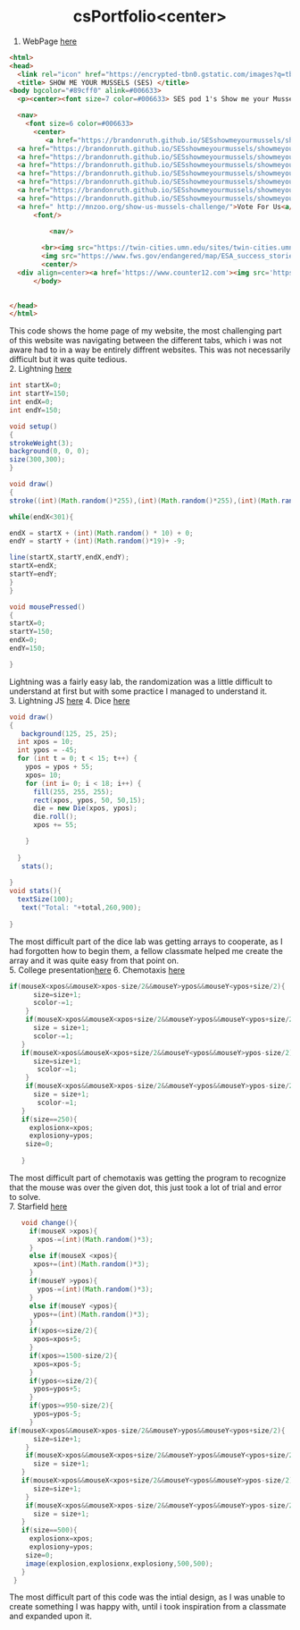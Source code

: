  # <center>csPortfolio<center\>
1. WebPage [here](https://brandonruth.github.io/SESshowmeyourmussels/showmeyourmusselsSES)
```html
<html>
<head>
  <link rel="icon" href="https://encrypted-tbn0.gstatic.com/images?q=tbn:ANd9GcRqxBtlRQS_MbOSvTpIWMB0KmvYsqSyL4cAUSlp1nyWY_H0VIY8">
  <title> SHOW ME YOUR MUSSELS (SES) </title>
<body bgcolor="#89cff0" alink=#006633>
  <p><center><font size=7 color=#006633> SES pod 1's Show me your Mussels Campaign <font/></center> </p> 

  <nav> 
    <font size=6 color=#006633>
      <center>
         <a href="https://brandonruth.github.io/SESshowmeyourmussels/showmeyourmusselsSES">Home</a> |
  <a href="https://brandonruth.github.io/SESshowmeyourmussels/showmeyourmusselsSES/threats">Threats</a> |
  <a href="https://brandonruth.github.io/SESshowmeyourmussels/showmeyourmusselsSES/Habitat">Habitat</a> |
  <a href="https://brandonruth.github.io/SESshowmeyourmussels/showmeyourmusselsSES/importance">Importance</a> |
  <a href="https://brandonruth.github.io/SESshowmeyourmussels/showmeyourmusselsSES/spread">Spread/reproduce</a> |
  <a href="https://brandonruth.github.io/SESshowmeyourmussels/showmeyourmusselsSES/interviews">Interviews</a> |
  <a href="https://brandonruth.github.io/SESshowmeyourmussels/showmeyourmusselsSES/economics">Economics</a>  | 
  <a href="https://brandonruth.github.io/SESshowmeyourmussels/showmeyourmusselsSES/sources">Sources</a> |
  <a href="	http://mnzoo.org/show-us-mussels-challenge/">Vote For Us<a/>
      <font/>
        
          <nav/>

        <br><img src="https://twin-cities.umn.edu/sites/twin-cities.umn.edu/files/zebra-mussels_kevin-watson_0.jpg" alt="MN zoo show me you mussels campaign" width="700" height="500">
        <img src="https://www.fws.gov/endangered/map/ESA_success_stories/MN/MN_story1/01.jpg" alt="MN zoo show me you mussels campaign" width="700" height="500">
        <center/>
  <div align=center><a href='https://www.counter12.com'><img src='https://www.counter12.com/img-A7a686D1zbwx6w75-22.gif' border='0' alt='counter'></a><script type='text/javascript' src='https://www.counter12.com/ad.js?id=A7a686D1zbwx6w75'></script></div>
      </body>
      

</head>
</html>
```
This code shows the home page of my website, the most challenging part of this website was navigating between the different tabs, which i was not aware had to in a way be entirely diffrent websites. This was not necessarily difficult but it was quite tedious.<br>
2. Lightning [here](https://brandonruth.github.io/lightning2/)
```Java
int startX=0;
int startY=150;
int endX=0;
int endY=150;

void setup()
{
strokeWeight(3);
background(0, 0, 0);
size(300,300);
}

void draw()
{
stroke((int)(Math.random()*255),(int)(Math.random()*255),(int)(Math.random()*255));

while(endX<301){

endX = startX + (int)(Math.random() * 10) + 0;
endY = startY + (int)(Math.random()*19)+ -9;

line(startX,startY,endX,endY);
startX=endX;
startY=endY;
}
}

void mousePressed()
{
startX=0;
startY=150;
endX=0;
endY=150;

}
```
Lightning was a fairly easy lab, the randomization was a little difficult to understand at first but with some practice I managed to understand it.<br>
3. Lightning JS [here](https://brandonruth.github.io/lightning2/)
4. Dice [here](https://brandonruth.github.io/dice3/)
```Java
void draw()
{
   background(125, 25, 25);
  int xpos = 10;
  int ypos = -45;
  for (int t = 0; t < 15; t++) {
    ypos = ypos + 55;
    xpos= 10;
    for (int i= 0; i < 18; i++) {
      fill(255, 255, 255);
      rect(xpos, ypos, 50, 50,15);
      die = new Die(xpos, ypos);
      die.roll();
      xpos += 55;

    }
    
  }
   stats();
   
}
void stats(){
  textSize(100);
   text("Total: "+total,260,900);
  
}
```
The most difficult part of the dice lab was getting arrays to cooperate, as I had forgotten how to begin them, a fellow classmate helped me create the array and it was quite easy from that point on.<br>
5. College presentation[here](https://docs.google.com/presentation/d/e/2PACX-1vSSNUgvo11X_pQfsNkG32qAnl7cZUq5_w5fK-nVq8Fr5ZdfvCIji_pSYRRGiNqIwTfOEP8zzdp0ANLy/pub?start=true&loop=true&delayms=5000)
6. Chemotaxis [here](https://brandonruth.github.io/chemotaxis4/)
```java
if(mouseX<xpos&&mouseX>xpos-size/2&&mouseY>ypos&&mouseY<ypos+size/2){
      size=size+1;
      scolor-=1;
    }
    if(mouseX>xpos&&mouseX<xpos+size/2&&mouseY>ypos&&mouseY<ypos+size/2){
      size = size+1;
      scolor-=1;
   }
   if(mouseX>xpos&&mouseX<xpos+size/2&&mouseY<ypos&&mouseY>ypos-size/2){
      size=size+1;
       scolor-=1;
    }
    if(mouseX<xpos&&mouseX>xpos-size/2&&mouseY<ypos&&mouseY>ypos-size/2){
      size = size+1;
       scolor-=1;
   }
   if(size==250){
     explosionx=xpos;
     explosiony=ypos;
    size=0;
    
   }
   ```
   The most difficult part of chemotaxis was getting the program to recognize that the mouse was over the given dot, this just took a lot of trial and error to solve.<br>
7. Starfield [here](https://brandonruth.github.io/starfield5/)
```Java
   void change(){
     if(mouseX >xpos){
       xpos-=(int)(Math.random()*3);
     }
     else if(mouseX <xpos){
      xpos+=(int)(Math.random()*3); 
     }
     if(mouseY >ypos){
       ypos-=(int)(Math.random()*3);
     }
     else if(mouseY <ypos){
      ypos+=(int)(Math.random()*3); 
     }
     if(xpos<=size/2){
      xpos=xpos+5; 
     }
     if(xpos>=1500-size/2){
      xpos=xpos-5; 
     }
     if(ypos<=size/2){
      ypos=ypos+5;
     }
     if(ypos>=950-size/2){
      ypos=ypos-5; 
     }
if(mouseX<xpos&&mouseX>xpos-size/2&&mouseY>ypos&&mouseY<ypos+size/2){
      size=size+1;
    }
    if(mouseX>xpos&&mouseX<xpos+size/2&&mouseY>ypos&&mouseY<ypos+size/2){
      size = size+1;
   }
   if(mouseX>xpos&&mouseX<xpos+size/2&&mouseY<ypos&&mouseY>ypos-size/2){
      size=size+1;
    }
    if(mouseX<xpos&&mouseX>xpos-size/2&&mouseY<ypos&&mouseY>ypos-size/2){
      size = size+1;
   }
   if(size==500){
     explosionx=xpos;
     explosiony=ypos;
    size=0;
    image(explosion,explosionx,explosiony,500,500);
   }
 }  
```
The most difficult part of this code was the intial design, as I was unable to create something I was happy with, until i took inspiration from a classmate and expanded upon it.

